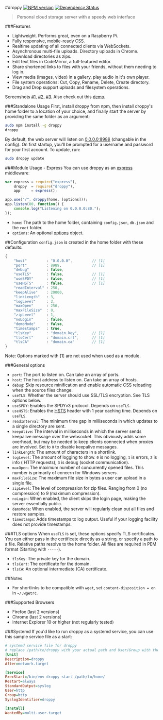 #droppy [![NPM version](https://img.shields.io/npm/v/droppy.svg)](https://www.npmjs.org/package/droppy) [![Dependency Status](https://david-dm.org/silverwind/droppy.svg)](https://david-dm.org/silverwind/droppy)
> Personal cloud storage server with a speedy web interface

###Features
* Lightweight. Performs great, even on a Raspberry Pi.
* Fully responsive, mobile-ready CSS.
* Realtime updating of all connected clients via WebSockets.
* Asynchronous multi-file uploads. Directory uploads in Chrome.
* Download directories as zips.
* Edit text files in CodeMirror, a full-featured editor.
* Share shortened links to files with your friends, without them needing to log in.
* View media (images, video) in a gallery, play audio in it's own player.
* File system operations: Cut, Copy, Rename, Delete, Create directory.
* Drag and Drop support uploads and filesystem operations.

Screenshots <a target="_blank" href="http://i.imgur.com/izxnfAN.png">#1</a>, <a target="_blank" href="http://i.imgur.com/Ziv79rJ.png">#2</a>, <a target="_blank" href="http://i.imgur.com/ISlCyuw.png">#3</a>. Also check out this <a target="_blank" href="http://droppy-demo.silverwind.io/#!/#!/">demo</a>.

###Standalone Usage
First, install droppy from npm, then install droppy's home folder to a location of your choice, and finally start the server by providing the same folder as an argument:
```bash
sudo npm install -g droppy
droppy
```
By default, the web server will listen on [0.0.0.0:8989](http://localhost:8989/) (changable in the config). On first startup, you'll be prompted for a username and password for your first account. To update, run:
```bash
sudo droppy update
```
###Module Usage - Express
You can use droppy as an [express](http://expressjs.com/) middleware:
```js
var express = require("express"),
    droppy  = require("droppy"),
    app     = express();

app.use("/", droppy(home, [options]));
app.listen(80, function() {
    console.log("Listening on 0.0.0.0:80.");
});
```
- `home`: The path to the home folder, containing `config.json`, `db.json` and the `root` folder.
- `options`: An optional [options](#options) object.

##Configuration
`config.json` is created in the home folder with these defaults:
```javascript
{
    "host"         : "0.0.0.0",         // [1]
    "port"         : 8989,              // [1]
    "debug"        : false,
    "useTLS"       : false,             // [1]
    "useSPDY"      : false,             // [1]
    "useHSTS"      : false,             // [1]
    "readInterval" : 250,
    "keepAlive"    : 20000,
    "linkLength"   : 3,
    "logLevel"     : 2,
    "maxOpen"      : 256,
    "maxFileSize"  : 0,
    "zipLevel"     : 1,
    "noLogin"      : false,
    "demoMode"     : false,
    "timestamps"   : true,
    "tlsKey"       : "domain.key",      // [1]
    "tlsCert"      : "domain.crt",      // [1]
    "tlsCA"        : "domain.ca"        // [1]
}
```
Note: Options marked with [1] are not used when used as a module.

###General options
- `port`: The port to listen on. Can take an array of ports.
- `host`: The host address to listen on. Can take an array of hosts.
- `debug`: Skip resource minification and enable automatic CSS reloading when the source files change.
- `useTLS`: Whether the server should use SSL/TLS encryption. See TLS options below.
- `useSPDY`: Enables the SPDYv3 protocol. Depends on `useTLS`.
- `useHSTS`: Enables the [HSTS](https://en.wikipedia.org/wiki/HTTP_Strict_Transport_Security) header with 1 year caching time. Depends on `useTLS`.
- `readInterval`: The minimum time gap in milliseconds in which updates to a single directory are sent.
- `keepAlive`: The interval in milliseconds in which the server sends keepalive message over the websocket. This obviously adds some overhead, but may be needed to keep clients connected when proxies are involved. Set to `0` to disable keepalive messages.
- `linkLength`: The amount of characters in a shortlink.
- `logLevel`: The amount of logging to show. `0` is no logging, `1` is errors, `2` is info ( HTTP requests), `3` is debug (socket communication).
- `maxOpen`: The maximum number of concurrently opened files. This number is primarily of concern for Windows servers.
- `maxFileSize`: The maximum file size in bytes a user can upload in a single file.
- `zipLevel`: The level of compression for zip files. Ranging from 0 (no compression) to 9 (maximum compression).
- `noLogin`: When enabled, the client skips the login page, making the server essentially public.
- `demoMode`: When enabled, the server will regularly clean out all files and restore samples.
- `timestamps`: Adds timestamps to log output. Useful if your logging facility does not provide timestamps.

###TLS options
When `useTLS` is set, these options specify TLS certificates. You can either pass in the certificate directly as a string, or specify a path to a file. Relative paths resolve to the home folder. All files are required in PEM format (Starting with `-----`).

- `tlsKey`: The private key for the domain.
- `tlsCert`: The certificate for the domain.
- `tlsCA`: An optional intermediate (CA) certificate.

##Notes
- For shortlinks to be compatible with `wget`, set `content-disposition = on` in `~/.wgetrc`.

###Supported Browsers
- Firefox (last 2 versions)
- Chrome (last 2 versions)
- Internet Explorer 10 or higher (not regularly tested)

###Systemd
If you'd like to run droppy as a systemd service, you can use this sample service file as a start:

```ini
# systemd service file for droppy
# replace /path/to/droppy with your actual path and User/Group with the intended user to run as
[Unit]
Description=droppy
After=network.target

[Service]
ExecStart=/bin/env droppy start /path/to/home/
Restart=always
StandardOutput=syslog
User=http
Group=http
SyslogIdentifier=droppy

[Install]
WantedBy=multi-user.target
```
